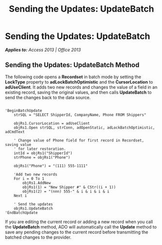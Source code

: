 ﻿---
title: 'Sending the Updates: UpdateBatch'
TOCTitle: 'Sending the Updates: UpdateBatch'
ms:assetid: a840b9a7-7ccd-9c31-7951-8921dadf381e
ms:mtpsurl: https://msdn.microsoft.com/en-us/library/JJ249778(v=office.15)
ms:contentKeyID: 48546898
ms.date: 09/18/2015
mtps_version: v=office.15
---

# Sending the Updates: UpdateBatch


_**Applies to:** Access 2013 | Office 2013_

## Sending the Updates: UpdateBatch Method

The following code opens a **Recordset** in batch mode by setting the **LockType** property to **adLockBatchOptimistic** and the **CursorLocation** to **adUseClient**. It adds two new records and changes the value of a field in an existing record, saving the original values, and then calls **UpdateBatch** to send the changes back to the data source.

``` 
 
'BeginBatchUpdate 
    strSQL = "SELECT ShipperId, CompanyName, Phone FROM Shippers" 
                  
    objRs1.CursorLocation = adUseClient 
    objRs1.Open strSQL, strConn, adOpenStatic, adLockBatchOptimistic, adCmdText 
     
    ' Change value of Phone field for first record in Recordset, saving value 
    ' for later restoration. 
    intId = objRs1("ShipperId") 
    strPhone = objRs1("Phone") 
     
    objRs1("Phone") = "(111) 555-1111" 
     
    'Add two new records 
    For i = 0 To 1 
        objRs1.AddNew 
        objRs1(1) = "New Shipper #" & CStr((i + 1)) 
        objRs1(2) = "(nnn) 555-" & i & i & i & i 
    Next i 
     
    ' Send the updates 
    objRs1.UpdateBatch 
'EndBatchUpdate 
```

If you are editing the current record or adding a new record when you call the **UpdateBatch** method, ADO will automatically call the **Update** method to save any pending changes to the current record before transmitting the batched changes to the provider.

